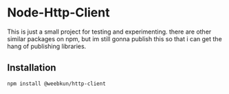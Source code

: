 # Node-Http-Client

This is just a small project for testing and experimenting. there are other similar packages on npm, but im still gonna publish this so that i can get the hang of publishing libraries.

## Installation

`npm install @weebkun/http-client`